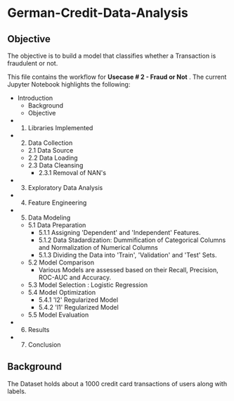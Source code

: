 # German-Credit-Data-Analysis

## Objective

The objective is to build a model that classifies whether a Transaction is fraudulent or not.


This file contains the workflow for **Usecase # 2 - Fraud or Not** . The current Jupyter Notebook highlights the following:

* Introduction
    * Background
    * Objective
* 1. Libraries Implemented
* 2. Data Collection
    * 2.1 Data Source
    * 2.2 Data Loading
    * 2.3 Data Cleansing
        * 2.3.1 Removal of NAN's
* 3. Exploratory Data Analysis
* 4. Feature Engineering
* 5. Data Modeling
    * 5.1 Data Preparation
        * 5.1.1 Assigning 'Dependent' and 'Independent' Features.
        * 5.1.2 Data Stadardization: Dummification of Categorical Columns and Normalization of Numerical Columns
        * 5.1.3 Dividing the Data into 'Train', 'Validation' and 'Test' Sets.
    * 5.2 Model Comparison
        - Various Models are assessed based on their Recall, Precision, ROC-AUC and Accuracy.
    * 5.3 Model Selection : Logistic Regression
    * 5.4 Model Optimization
        * 5.4.1 'l2' Regularized Model
        * 5.4.2 'l1' Regularized Model
    * 5.5 Model Evaluation
* 6. Results
* 7. Conclusion

## Background

The Dataset holds about a 1000 credit card transactions of users along with labels.
